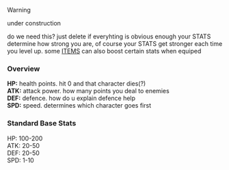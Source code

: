 > [!WARNING]
> under construction

do we need this? just delete if everyhting is obvious enough
your STATS determine how strong you are, of course your STATS get stronger each time you level up.  some [ITEMS](./Items.md) can also boost certain stats when equiped

### Overview
**HP:** health points. hit 0 and that character dies(?)  
**ATK:** attack power. how many points you deal to enemies  
**DEF:** defence. how do u explain defence help  
**SPD:** speed. determines which character goes first  

### Standard Base Stats
HP: 100-200  
ATK: 20-50  
DEF: 20-50  
SPD: 1-10  
